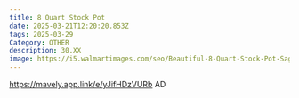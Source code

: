 ```yaml
---
title: 8 Quart Stock Pot
date: 2025-03-21T12:20:20.853Z
tags: 2025-03-29
Category: OTHER
description: 30.XX
image: https://i5.walmartimages.com/seo/Beautiful-8-Quart-Stock-Pot-Sage-Green-by-Drew-Barrymore_e59910f1-18d0-4895-827f-afc13023e432.57eee94ec7a0fa7b2fb984989b807c5a.jpeg?odnHeight=2000&odnWidth=2000&odnBg=FFFFFF
---
```



https://mavely.app.link/e/yJifHDzVURb  AD